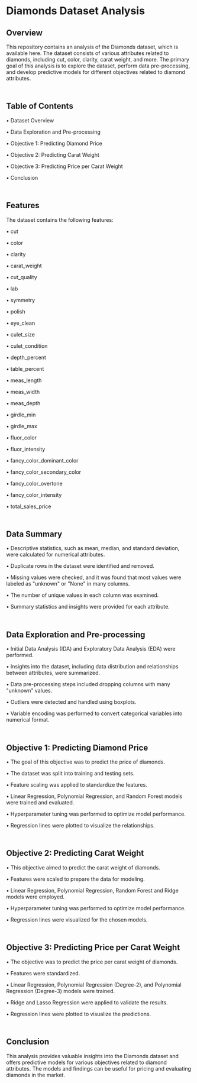# Diamonds Dataset Analysis


## Overview

This repository contains an analysis of the Diamonds dataset, which is available here. The dataset consists of various attributes related to diamonds, including cut, color, clarity, carat weight, and more. The primary goal of this analysis is to explore the dataset, perform data pre-processing, and develop predictive models for different objectives related to diamond attributes.


## </br>Table of Contents

• Dataset Overview

• Data Exploration and Pre-processing

• Objective 1: Predicting Diamond Price

• Objective 2: Predicting Carat Weight

• Objective 3: Predicting Price per Carat Weight

• Conclusion



## </br>Features

The dataset contains the following features:

• cut

• color

• clarity

• carat_weight

• cut_quality

• lab

• symmetry

• polish

• eye_clean

• culet_size

• culet_condition

• depth_percent

• table_percent

• meas_length

• meas_width

• meas_depth

• girdle_min

• girdle_max

• fluor_color

• fluor_intensity

• fancy_color_dominant_color

• fancy_color_secondary_color

• fancy_color_overtone

• fancy_color_intensity

• total_sales_price



## </br>Data Summary

• Descriptive statistics, such as mean, median, and standard deviation, were calculated for numerical attributes.

• Duplicate rows in the dataset were identified and removed.

• Missing values were checked, and it was found that most values were labeled as "unknown" or "None" in many columns.

• The number of unique values in each column was examined.

• Summary statistics and insights were provided for each attribute.



## </br>Data Exploration and Pre-processing

• Initial Data Analysis (IDA) and Exploratory Data Analysis (EDA) were performed.

• Insights into the dataset, including data distribution and relationships between attributes, were summarized.

• Data pre-processing steps included dropping columns with many "unknown" values.

• Outliers were detected and handled using boxplots.

• Variable encoding was performed to convert categorical variables into numerical format.



## </br>Objective 1: Predicting Diamond Price

• The goal of this objective was to predict the price of diamonds.

• The dataset was split into training and testing sets.

• Feature scaling was applied to standardize the features.

• Linear Regression, Polynomial Regression, and Random Forest models were trained and evaluated.

• Hyperparameter tuning was performed to optimize model performance.

• Regression lines were plotted to visualize the relationships.



## </br>Objective 2: Predicting Carat Weight

• This objective aimed to predict the carat weight of diamonds.

• Features were scaled to prepare the data for modeling.

• Linear Regression, Polynomial Regression, Random Forest and Ridge models were employed.

• Hyperparameter tuning was performed to optimize model performance.

• Regression lines were visualized for the chosen models.



## </br>Objective 3: Predicting Price per Carat Weight

• The objective was to predict the price per carat weight of diamonds.

• Features were standardized.

• Linear Regression, Polynomial Regression (Degree-2), and Polynomial Regression (Degree-3) models were trained.

• Ridge and Lasso Regression were applied to validate the results.

• Regression lines were plotted to visualize the predictions.



## </br>Conclusion

This analysis provides valuable insights into the Diamonds dataset and offers predictive models for various objectives related to diamond attributes. The models and findings can be useful for pricing and evaluating diamonds in the market.

